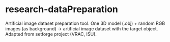# research-dataPreparation
Artificial image dataset preparation tool. One 3D model (.obj) + random RGB images (as background) -> artificial image dataset with the target object. Adapted from setforge project (VRAC, ISU).
